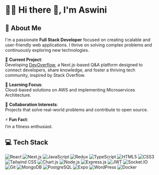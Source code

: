 <!-- **kumaraswini-11/kumaraswini-11** is a ✨ _special_ ✨ repository because its `README.md` (this file) appears on your GitHub profile. -->

# 🏄‍♂️ Hi there 👋, I'm **Aswini**

<!-- [![👋 Hi there! I'm Aswini](https://link-to-your-gif.com)](https://link-to-your-profile) -->
<!-- [![👋 Hi there! I'm Aswini](https://raw.githubusercontent.com/Raymo111/Raymo111/master/intro.gif)](https://raymond.li/) -->

<!-- ![visitors](https://vbr.nathanchung.dev/badge?page_id=kumaraswini-11.kumaraswini-11&color=00cf00) -->
<!-- ![visitors](https://vbr.nathanchung.dev/badge?page_id=Ram.Ram&color=00cf00) -->

## 💫 About Me

I'm a passionate **Full Stack Developer** focused on creating scalable and user-friendly web applications. I thrive on solving complex problems and continuously exploring new technologies.

🔭 **Current Project**:<br/>
    Developing [DevOverflow](https://github.com/kumaraswini-11/dev-overflow-nextjs15), a Next.js-based Q&A platform designed to connect developers, share knowledge, and foster a thriving tech community, inspired by Stack Overflow.

🌱 **Learning Focus**:<br/>
    Cloud-based solutions on AWS and implementing Microservices Architecture.

💚 **Collaboration Interests**:<br/>
    Projects that solve real-world problems and contribute to open source.

⚡ **Fun Fact**:<br/>
I’m a fitness enthusiast.

<!-- ## 🌐 Socials

[![LinkedIn](https://img.shields.io/badge/-LinkedIn-0A66C2?style=for-the-badge&logo=linkedin&logoColor=white)](https://www.linkedin.com/in/aswini-sahu-90983-/)
[![Twitter](https://img.shields.io/badge/-Twitter-1DA1F2?style=for-the-badge&logo=twitter&logoColor=white)](https://x.com/aswini_kumar11) -->
<!-- [![LeetCode](https://img.shields.io/badge/LeetCode-FFA116?style=for-the-badge&logo=LeetCode&logoColor=white)](https://leetcode.com/u/aswini11/) -->
<!-- [![Portfolio](https://img.shields.io/badge/Portfolio-FF5722?style=for-the-badge&logo=Google-Chrome&logoColor=white)](https://your-portfolio-link.com) -->

## 💻 Tech Stack

![React](https://img.shields.io/badge/React-61DAFB?style=for-the-badge&logo=react&logoColor=20232A)
![Next.js](https://img.shields.io/badge/Next.js-000000?style=for-the-badge&logo=next.js&logoColor=white)
![JavaScript](https://img.shields.io/badge/JavaScript-F7DF1E?style=for-the-badge&logo=javascript&logoColor=black)
![Redux](https://img.shields.io/badge/Redux-764ABC?style=for-the-badge&logo=redux&logoColor=white)
![TypeScript](https://img.shields.io/badge/TypeScript-3178C6?style=for-the-badge&logo=typescript&logoColor=white)
![HTML5](https://img.shields.io/badge/HTML5-E34F26?style=for-the-badge&logo=html5&logoColor=white)
![CSS3](https://img.shields.io/badge/CSS3-1572B6?style=for-the-badge&logo=css3&logoColor=white)
![Tailwind CSS](https://img.shields.io/badge/Tailwind_CSS-06B6D4?style=for-the-badge&logo=tailwind-css&logoColor=white)
![Chart.js](https://img.shields.io/badge/Chart.js-FF6384?style=for-the-badge&logo=chartdotjs&logoColor=white)
![Node.js](https://img.shields.io/badge/Node.js-339933?style=for-the-badge&logo=node.js&logoColor=white)
![Express.js](https://img.shields.io/badge/Express.js-000000?style=for-the-badge&logo=express&logoColor=white)
![JWT](https://img.shields.io/badge/JWT-000000?style=for-the-badge&logo=JSONWebTokens&logoColor=white)
![Socket.IO](https://img.shields.io/badge/Socket.IO-010101?style=for-the-badge&logo=socket.io&logoColor=white)
![Git](https://img.shields.io/badge/Git-F05032?style=for-the-badge&logo=git&logoColor=white)
![MongoDB](https://img.shields.io/badge/MongoDB-47A248?style=for-the-badge&logo=mongodb&logoColor=white)
![PostgreSQL](https://img.shields.io/badge/PostgreSQL-336791?style=for-the-badge&logo=postgresql&logoColor=white)
![Expo](https://img.shields.io/badge/Expo-000020?style=for-the-badge&logo=expo&logoColor=white)
![WordPress](https://img.shields.io/badge/WordPress-21759B?style=for-the-badge&logo=wordpress&logoColor=white)
![Docker](https://img.shields.io/badge/Docker-2496ED?style=for-the-badge&logo=docker&logoColor=white)

<!-- 
![Material-UI](https://img.shields.io/badge/Material--UI-0081CB?style=for-the-badge&logo=mui&logoColor=white)
![Shadcn/UI](https://img.shields.io/badge/Shadcn/UI-FF1493?style=for-the-badge&logo=ui&logoColor=white)
![GraphQL](https://img.shields.io/badge/GraphQL-E10098?style=for-the-badge&logo=graphql&logoColor=white)
![Redis](https://img.shields.io/badge/Redis-DC382D?style=for-the-badge&logo=redis&logoColor=white)
![AWS](https://img.shields.io/badge/AWS-232F3E?style=for-the-badge&logo=amazon-aws&logoColor=white)
![Kubernetes](https://img.shields.io/badge/Kubernetes-326CE5?style=for-the-badge&logo=kubernetes&logoColor=white) -->
<!-- ![GitHub](https://img.shields.io/badge/GitHub-181717?style=for-the-badge&logo=github&logoColor=white)
![VS Code](https://img.shields.io/badge/VS_Code-007ACC?style=for-the-badge&logo=visual-studio-code&logoColor=white)
![Figma](https://img.shields.io/badge/Figma-F24E1E?style=for-the-badge&logo=figma&logoColor=white)
![Vercel](https://img.shields.io/badge/Vercel-000000?style=for-the-badge&logo=vercel&logoColor=white) -->

<!-- 
## GitHub Stats

<div align="left">
  <img src="https://github-readme-stats.vercel.app/api/top-langs/?username=kumaraswini-11&layout=compact&theme=transparent" alt="Top Languages" />
  <img src="https://github-readme-stats.vercel.app/api?username=kumaraswini-11&show_icons=true&theme=transparent" alt="GitHub Stats" />
</div>
-->

<!-- Thanks for visiting my GitHub profile! 😊 -->

